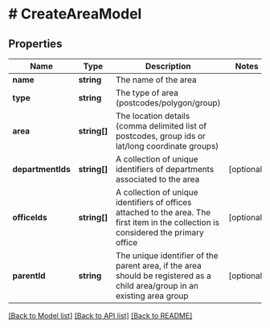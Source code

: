 # # CreateAreaModel

## Properties

Name | Type | Description | Notes
------------ | ------------- | ------------- | -------------
**name** | **string** | The name of the area |
**type** | **string** | The type of area (postcodes/polygon/group) |
**area** | **string[]** | The location details (comma delimited list of postcodes, group ids or lat/long coordinate groups) |
**departmentIds** | **string[]** | A collection of unique identifiers of departments associated to the area | [optional]
**officeIds** | **string[]** | A collection of unique identifiers of offices attached to the area. The first item in the collection is considered the primary office | [optional]
**parentId** | **string** | The unique identifier of the parent area, if the area should be registered as a child area/group in an existing area group | [optional]

[[Back to Model list]](../../README.md#models) [[Back to API list]](../../README.md#endpoints) [[Back to README]](../../README.md)
